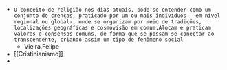 - ``O conceito de religião nos dias atuais, pode se entender como um conjunto de crenças, praticado por um ou mais indivíduos - em nível regional ou global-, onde se organizam por meio de tradições, localizações geográficas e cosmovisão em comum.Alocam e praticam valores e consensos comuns, de forma que se possam se conectar ao transcendente, criando assim um tipo de fenômeno social``
	- Vieira,Felipe
- [[Cristinianismo]]
-